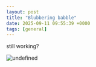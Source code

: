 ```yaml
---
layout: post
title: "Blubbering babble"
date: 2025-09-11 09:55:39 +0000
tags: [general]
---
```


still working?

![undefined](data:undefined;base64,undefined)
